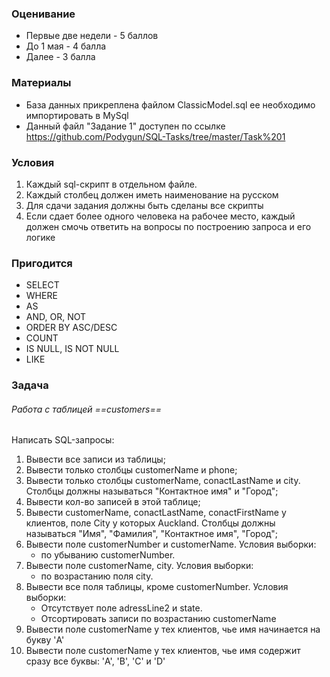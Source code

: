 ### Оценивание
- Первые две недели - 5 баллов
- До 1 мая - 4 балла
- Далее - 3 балла

### Материалы
- База данных прикреплена файлом ClassicModel.sql ее необходимо импортировать в MySql
- Данный файл "Задание 1" доступен по ссылке 
	https://github.com/Podygun/SQL-Tasks/tree/master/Task%201

### Условия
1) Каждый sql-скрипт в отдельном файле. 
2) Каждый столбец должен иметь наименование на русском
3) Для сдачи задания должны быть сделаны все скрипты
4) Если сдает более одного человека на рабочее место, каждый должен смочь ответить на вопросы по построению запроса и его логике

### Пригодится
- SELECT
- WHERE 
- AS
- AND, OR, NOT
- ORDER BY ASC/DESC
- COUNT
- IS NULL, IS NOT NULL
- LIKE

### Задача
###### Работа с таблицей ==customers==
Написать SQL-запросы:
1) Вывести все записи из таблицы;
2) Вывести только столбцы customerName и phone;
3) Вывести только столбцы customerName, conactLastName и city. Столбцы должны называться "Контактное имя" и "Город";
4) Вывести кол-во записей в этой таблице;
5) Вывести customerName, conactLastName, conactFirstName у клиентов, поле City у которых Auckland. Столбцы должны называться "Имя", "Фамилия", "Контактное имя", "Город";
6) Вывести поле customerNumber и customerName. Условия выборки: 
	- по убыванию customerNumber.
7) Вывести поле customerName, city. Условия выборки: 
	- по возрастанию поля city.
8) Вывести все поля таблицы, кроме customerNumber. Условия выборки:
	- Отсутствует поле adressLine2 и state.
	- Отсортировать записи по возрастанию customerName
9) Вывести поле customerName у тех клиентов, чье имя начинается на букву 'A'
10) Вывести поле customerName у тех клиентов, чье имя содержит сразу все буквы: 'A', 'B', 'C' и 'D'